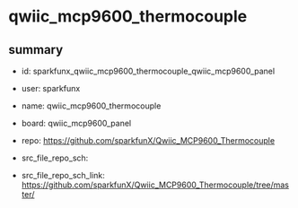 # qwiic_mcp9600_thermocouple
 
## summary 
* id: sparkfunx_qwiic_mcp9600_thermocouple_qwiic_mcp9600_panel
* user: sparkfunx
* name: qwiic_mcp9600_thermocouple
* board: qwiic_mcp9600_panel
* repo: https://github.com/sparkfunX/Qwiic_MCP9600_Thermocouple



* src_file_repo_sch: 
* src_file_repo_sch_link: https://github.com/sparkfunX/Qwiic_MCP9600_Thermocouple/tree/master/




